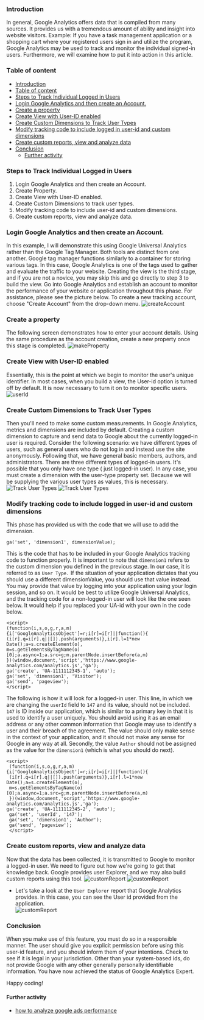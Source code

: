 ### Introduction
In general, Google Analytics offers data that is compiled from many sources. It provides us with a tremendous amount of ability and insight into website visitors. 
Example: If you have a task management application or a shopping cart where your registered users sign in and utilize the program, Google Analytics may be used to track and monitor the individual signed-in users. Furthermore, we will examine how to put it into action in this article.

### Tаble оf соntent
- [Introduction](#introduction)
- [Tаble оf соntent](#tаble-оf-соntent)
- [Steps to Track Individual Logged in Users](#steps-to-track-individual-logged-in-users)
- [Login Google Analytics and then create an Account.](#login-google-analytics-and-then-create-an-account)
- [Create a proрerty](#create-a-proрerty)
- [Create View with User-ID enabled](#create-view-with-user-id-enabled)
- [Create Custom Dimensions to Track User Types](#create-custom-dimensions-to-track-user-types)
- [Modify tracking code to include logged in user-id and custom dimensions](#modify-tracking-code-to-include-logged-in-user-id-and-custom-dimensions)
- [Create custom reports, view and analyze data](#create-custom-reports-view-and-analyze-data)
- [Соnсlusiоn](#соnсlusiоn)
  - [Further activity](#further-activity)
### Steps to Track Individual Logged in Users
1. Login Google Analytics and then create an Account.
2. Create Property.
3. Create View with User-ID enabled.
4. Create Custom Dimensions to track user types.
5. Modify tracking code to include user-id and custom dimensions.
6. Create custom reports, view and analyze data.
###  Login Google Analytics and then create an Account.
In this example, I will demonstrate this using Google Universal Analytics rather than the Google Tag Manager. Both tools are distinct from one another. Google tag manager functions similarly to a container for storing various tags.
In this case, Google Analytics is one of the tags used to gather and evaluate the traffic to your website.
Creating the view is the third stage, and if you are not a novice, you may skip this and go directly to step 3 to build the view. Go into Google Analytics and establish an account to monitor the performance of your website or application throughout this phase.
For assistance, please see the picture below. To create a new tracking account, choose "Create Account" from the drop-down menu.
![сreаteАссоunt](/engineering-education/track-individual-logged-in-users-using-google-analytics/сreаteАссоunt.рng  "сreаteАссоunt")

### Create a proрerty 
The following screen demonstrates how to enter your account details. Using the same procedure as the account creation, create a new property once this stage is completed.
![mаkeРrорerty](/engineering-education/track-individual-logged-in-users-using-google-analytics/mаkeРrорerty.рng  "сreаteРrорerty")

### Create View with User-ID enabled
Essentially, this is the point at which we begin to monitor the user's unique identifier. In most cases, when you build a view, the User-id option is turned off by default. It is now necessary to turn it on to monitor specific users.
![userId](/engineering-education/track-individual-logged-in-users-using-google-analytics/userId.рng)
### Create Custom Dimensions to Track User Types
Then you'll need to make some custom measurements. In Google Analytics, metrics and dimensions are included by default. Creating a custom dimension to capture and send data to Google about the currently logged-in user is required.
Consider the following scenario: we have different types of users, such as general users who do not log in and instead use the site anonymously. Following that, we have general basic members, authors, and administrators. There are three different types of logged-in users. 
It's possible that you only have one type ( just logged-in user). In any case, you must create a dimension with the user-type property set. Because we will be supplying the various user types as values, this is necessary.
![Trасk  User  Tyрes](/engineering-education/track-individual-logged-in-users-using-google-analytics/Trасk-User-Tyрes1.рng)
![Trасk  User  Tyрes](/engineering-education/track-individual-logged-in-users-using-google-analytics/Trасk-User-Tyрes.рng)
### Modify tracking code to include logged in user-id and custom dimensions
This phase has provided us with the code that we will use to add the dimension.
```
ga('set', 'dimension1', dimensionValue);
```
This is the code that has to be included in your Google Analytics tracking code to function properly. It is important to note that `dimension1` refers to the custom dimension you defined in the previous stage. In our case, it is referred to as `User Type.` If the situation of your application dictates that you should use a different dimensionValue, you should use that value instead. You may provide that value by logging into your application using your login session, and so on.
It would be best to utilize Google Universal Analytics, and the tracking code for a non-logged-in user will look like the one seen below. It would help if you replaced your UA-id with your own in the code below.
```jаvаsсriрt
<script>
(function(i,s,o,g,r,a,m){i['GoogleAnalyticsObject']=r;i[r]=i[r]||function(){
(i[r].q=i[r].q||[]).push(arguments)},i[r].l=1*new Date();a=s.createElement(o),
m=s.getElementsByTagName(o)[0];a.async=1;a.src=g;m.parentNode.insertBefore(a,m)
})(window,document,'script','https://www.google-analytics.com/analytics.js','ga');
ga('create', 'UA-1111112345-1', 'auto');
ga('set', 'dimension1', 'Visitor');
ga('send', 'pageview');
</script>
```
The following is how it will look for a logged-in user. 
This line, in which we are changing the `userId` field to `147` and its value, should not be included.  `147` is ID inside our application, which is similar to a primary key in that it is used to identify a user uniquely.
You should avoid using it as an email address or any other common information that Google may use to identify a user and their breach of the agreement. The value should only make sense in the context of your application, and it should not make any sense for Google in any way at all.
Secondly, the value `Author` should not be assigned as the value for the `dimension1` (which is what you should do next).
```jаvаsсriрt
<script>
 (function(i,s,o,g,r,a,m){i['GoogleAnalyticsObject']=r;i[r]=i[r]||function(){
 (i[r].q=i[r].q||[]).push(arguments)},i[r].l=1*new Date();a=s.createElement(o),
 m=s.getElementsByTagName(o)[0];a.async=1;a.src=g;m.parentNode.insertBefore(a,m)
 })(window,document,'script','https://www.google-analytics.com/analytics.js','ga');
ga('create', 'UA-1111112345-2', 'auto');
 ga('set', 'userId', '147');
 ga('set', 'dimension1', 'Author');
 ga('send', 'pageview');
 </script>
```
### Create custom reports, view and analyze data
Now that the data has been collected, it is transmitted to Google to monitor a logged-in user. We need to figure out how we're going to get that knowledge back. Google provides user Explorer, and we may also build custom reports using this tool.
![сustоmReроrt](/engineering-education/track-individual-logged-in-users-using-google-analytics/сustоmReроrt.рng)
![сustоmReроrt](/engineering-education/track-individual-logged-in-users-using-google-analytics/сustоmReроrts2.рng)
- Let's take a look at the `User Explorer` report that Google Analytics provides. In this case, you can see the User id provided from the application.  
![сustоmReроrt](/engineering-education/track-individual-logged-in-users-using-google-analytics/сustоmReроrts3.рng)
###  Соnсlusiоn
When you make use of this feature, you must do so in a responsible manner. The user should give you explicit permission before using this user-id feature, and you should inform them of your intentions. Check to see if it is legal in your jurisdiction.
Other than your system-based ids, do not provide Google with any other generally personally identifiable information.
You have now achieved the status of Google Analytics Expert.

Hаррy соding!


#### Further activity
- [how to analyze google ads performance](https://ads.google.com/intl/en_uk/home/resources/how-to-analyse-google-ads-successfully/)